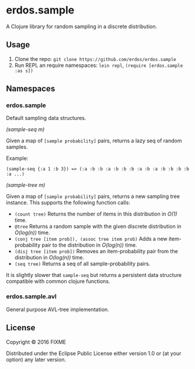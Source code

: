 # erdos.sample

A Clojure library for random sampling in a discrete distribution.

## Usage

1. Clone the repo: `git clone https://github.com/erdos/erdos.sample`
2. Run REPL an require namespaces: `lein repl`, `(require [erdos.sample :as s])`

## Namespaces

### erdos.sample

Default sampling data structures.

*(sample-seq m)*

Given a map of `[sample probability]` pairs, returns a lazy seq
of random samples.

Example:

`(sample-seq {:a 1 :b 3}) => (:a :b :b :a :b :b :b :a :b :a :b :b :b :b :a ...)`

*(sample-tree m)*

Given a map of `[sample probability]` pairs, returns a new sampling tree instance. This supports the following function calls:

 - `(count tree)` Returns the number of items in this distribution in _O(1)_ time.
 - `@tree` Returns a random sample with the given discrete distribution in _O(log(n))_ time.
 - `(conj tree [item prob]), (assoc tree item prob)` Adds a new item-probability pair to the distribution in _O(log(n))_ time.
 - `(disj tree [item prob])` Removes an item-probability pair from the distribution in _O(log(n))_ time.
 - `(seq tree)` Returns a seq of all sample-probability pairs.

It is slightly slower that `sample-seq` but returns a persistent data structure compatible with common clojure functions.


### erdos.sample.avl

General purpose AVL-tree implementation.


## License

Copyright © 2016 FIXME

Distributed under the Eclipse Public License either version 1.0 or (at
your option) any later version.
